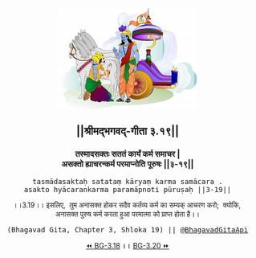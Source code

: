 <center><img src="../../asset/BG.png" alt="#API #bhagavadgitaapi #slok #nodejs #js #api #gitaapi #krishna #hinduism #vedic #ISKCON #shreemadbhagavadgita #technology"/>
<h2>||श्रीमद्‍भगवद्‍-गीता ३.१९||</h2>
<h3>तस्मादसक्तः सततं कार्यं कर्म समाचर |<br/>असक्तो ह्याचरन्कर्म परमाप्नोति पूरुषः ||३-१९||</h3>
<pre>tasmādasaktaḥ satataṃ kāryaṃ karma samācara .<br/>asakto hyācarankarma paramāpnoti pūruṣaḥ ||3-19||</pre>
<p>।।3.19।। इसलिए,  तुम अनासक्त होकर सदैव कर्तव्य कर्म का सम्यक् आचरण करो;  क्योकि,  अनासक्त पुरुष कर्म करता हुआ परमात्मा को प्राप्त होता है।।</p>
<pre>(Bhagavad Gita, Chapter 3, Shloka 19) || <a href="https://twitter.com/bhagavadgitaapi">@BhagavadGitaApi</a></pre><a href="../../3/18">⏪  BG-3.18</a><b>        ।।        </b><a href="../../3/20">BG-3.20  ⏩</a></center>